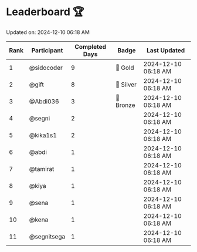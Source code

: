 # Leaderboard 🏆

Updated on: 2024-12-10 06:18 AM

| Rank | Participant       | Completed Days | Badge      | Last Updated         |
|------|-------------------|----------------|------------|----------------------|
| 1    | @sidocoder        | 9              | 🏅 Gold     | 2024-12-10 06:18 AM |
| 2    | @gift             | 8              | 🥈 Silver   | 2024-12-10 06:18 AM |
| 3    | @Abdi036          | 3              | 🥉 Bronze   | 2024-12-10 06:18 AM |
| 4    | @segni            | 2              |            | 2024-12-10 06:18 AM |
| 5    | @kika1s1          | 2              |            | 2024-12-10 06:18 AM |
| 6    | @abdi             | 1              |            | 2024-12-10 06:18 AM |
| 7    | @tamirat          | 1              |            | 2024-12-10 06:18 AM |
| 8    | @kiya             | 1              |            | 2024-12-10 06:18 AM |
| 9    | @sena             | 1              |            | 2024-12-10 06:18 AM |
| 10   | @kena             | 1              |            | 2024-12-10 06:18 AM |
| 11   | @segnitsega       | 1              |            | 2024-12-10 06:18 AM |
